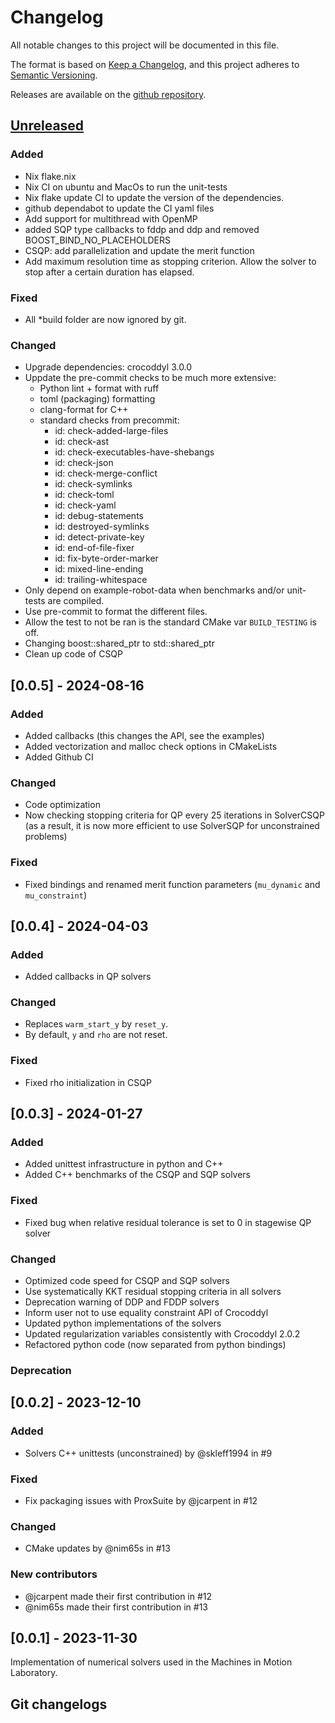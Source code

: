 # Changelog

All notable changes to this project will be documented in this file.

The format is based on [Keep a Changelog](https://keepachangelog.com/en/1.1.0/),
and this project adheres to [Semantic Versioning](https://semver.org/spec/v2.0.0.html).

Releases are available on the [github repository](https://github.com/machines-in-motion/mim_solvers/releases).

## [Unreleased]

### Added

- Nix flake.nix
- Nix CI on ubuntu and MacOs to run the unit-tests
- Nix flake update CI to update the version of the dependencies.
- github dependabot to update the CI yaml files
- Add support for multithread with OpenMP
- added SQP type callbacks to fddp and ddp and removed BOOST_BIND_NO_PLACEHOLDERS
- CSQP: add parallelization and update the merit function
- Add maximum resolution time as stopping criterion. Allow the solver to stop after a certain duration has elapsed.

### Fixed

- All *build folder are now ignored by git.

### Changed

- Upgrade dependencies: crocoddyl 3.0.0
- Uppdate the pre-commit checks to be much more extensive:
  - Python lint + format with ruff
  - toml (packaging) formatting
  - clang-format for C++
  - standard checks from precommit:
    - id: check-added-large-files
    - id: check-ast
    - id: check-executables-have-shebangs
    - id: check-json
    - id: check-merge-conflict
    - id: check-symlinks
    - id: check-toml
    - id: check-yaml
    - id: debug-statements
    - id: destroyed-symlinks
    - id: detect-private-key
    - id: end-of-file-fixer
    - id: fix-byte-order-marker
    - id: mixed-line-ending
    - id: trailing-whitespace
- Only depend on example-robot-data when benchmarks and/or unit-tests are compiled.
- Use pre-commit to format the different files.
- Allow the test to not be ran is the standard CMake var `BUILD_TESTING` is off.
- Changing boost::shared_ptr to std::shared_ptr
- Clean up code of CSQP

## [0.0.5] - 2024-08-16

### Added

- Added callbacks (this changes the API, see the examples)
- Added vectorization and malloc check options in CMakeLists
- Added Github CI

### Changed 

- Code optimization
- Now checking stopping criteria for QP every 25 iterations in SolverCSQP (as a result, it is now more efficient to use SolverSQP for unconstrained problems)

### Fixed

- Fixed bindings and renamed merit function parameters (`mu_dynamic` and `mu_constraint`)


## [0.0.4] - 2024-04-03

### Added

- Added callbacks in QP solvers

### Changed

- Replaces `warm_start_y` by `reset_y`.
- By default, `y` and `rho` are not reset.

### Fixed

- Fixed rho initialization in CSQP

## [0.0.3] - 2024-01-27

### Added

- Added unittest infrastructure in python and C++
- Added C++ benchmarks of the CSQP and SQP solvers

### Fixed

- Fixed bug when relative residual tolerance is set to 0 in stagewise QP solver

### Changed

- Optimized code speed for CSQP and SQP solvers
- Use systematically KKT residual stopping criteria in all solvers
- Deprecation warning of DDP and FDDP solvers
- Inform user not to use equality constraint API of Crocoddyl
- Updated python implementations of the solvers
- Updated regularization variables consistently with Crocoddyl 2.0.2
- Refactored python code (now separated from python bindings)

### Deprecation

## [0.0.2] - 2023-12-10

### Added

- Solvers C++ unittests (unconstrained) by @skleff1994 in #9

### Fixed

- Fix packaging issues with ProxSuite by @jcarpent in #12

### Changed

- CMake updates by @nim65s in #13

### New contributors

- @jcarpent made their first contribution in #12
- @nim65s made their first contribution in #13

## [0.0.1] - 2023-11-30

Implementation of numerical solvers used in the Machines in Motion Laboratory.

## Git changelogs

[unreleased]: https://github.com/machines-in-motion/mim_solvers/compare/v0.0.5...HEAD
[v0.0.4...v0.0.5]: https://github.com/machines-in-motion/mim_solvers/compare/v0.0.4...v0.0.5
[v0.0.3...v0.0.4]: https://github.com/machines-in-motion/mim_solvers/compare/v0.0.3...v0.0.4
[v0.0.2...v0.0.3]: https://github.com/machines-in-motion/mim_solvers/compare/v0.0.2...v0.0.3
[v0.0.1...v0.0.2]: https://github.com/machines-in-motion/mim_solvers/compare/v0.0.1...v0.0.2
